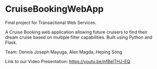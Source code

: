# CruiseBookingWebApp


Final project for Transactional Web Services.


A Cruise Booking web application allowing future cruisers to find their dream cruise based on multiple filter capabilities. Built using Python and Flask.

Team: Dennis Joseph Mayuga, Alex Magda, Heping Song

Link to our Video Presentation: https://youtu.be/nfBeITHJ-EQ
